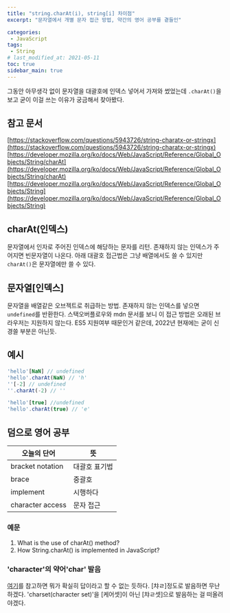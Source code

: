 ```yaml
---
title: "string.charAt(i), string[i] 차이점"
excerpt: "문자열에서 개별 문자 접근 방법, 약간의 영어 공부를 곁들인"

categories:
 - JavaScript
tags:
 - String
# last_modified_at: 2021-05-11
toc: true
sidebar_main: true
---
```


그동안 아무생각 없이 문자열을 대괄호에 인덱스 넣어서 가져와 썼었는데 `.charAt()`을 보고 굳이 이걸 쓰는 이유가 궁금해서 찾아봤다. 

## 참고 문서

[https://stackoverflow.com/questions/5943726/string-charatx-or-stringx](https://stackoverflow.com/questions/5943726/string-charatx-or-stringx)
[https://developer.mozilla.org/ko/docs/Web/JavaScript/Reference/Global_Objects/String/charAt](https://developer.mozilla.org/ko/docs/Web/JavaScript/Reference/Global_Objects/String/charAt)
[https://developer.mozilla.org/ko/docs/Web/JavaScript/Reference/Global_Objects/String](https://developer.mozilla.org/ko/docs/Web/JavaScript/Reference/Global_Objects/String)

## charAt(인덱스)

문자열에서 인자로 주어진 인덱스에 해당하는 문자를 리턴. 존재하지 않는 인덱스가 주어지면 빈문자열이 나온다. 아래 대괄호 접근법은 그냥 배열에서도 쓸 수 있지만 `charAt()`은 문자열에만 쓸 수 있다. 

## 문자열[인덱스]

문자열을 배열같은 오브젝트로 취급하는 방법. 존재하지 않는 인덱스를 넣으면 `undefined`를 반환한다. 스택오버플로우와 mdn 문서를 보니 이 접근 방법은 오래된 브라우저는 지원하지 않는다. ES5 지원여부 때문인거 같은데, 2022년 현재에는 굳이 신경쓸 부분은 아닌듯. 

## 예시

```javascript
'hello'[NaN] // undefined
'hello'.charAt(NaN) // 'h'
''[-2] // undefined
''.charAt(-2) // ''

'hello'[true] //undefined
'hello'.charAt(true) // 'e'
```

## 덤으로 영어 공부

| 오늘의 단어 | 뜻 |
| --- | --- |
| bracket notation | 대괄호 표기법 |
| brace | 중괄호 |
| implement | 시행하다 |
| character access | 문자 접근 |

### 예문
1. What is the use of charAt() method?
2. How String.charAt() is implemented in JavaScript?

### 'character'의 약어'char' 발음

[여기](https://english.stackexchange.com/questions/60154/how-to-pronounce-the-programmers-abbreviation-char)를 참고하면 뭐가 확실히 답이라고 할 수 없는 듯하다. [챠ㄹ]정도로 발음하면 무난하겠다. 
'charset(character set)'을 [케어셋]이 아닌 [챠ㄹ셋]으로 발음하는 걸 떠올려야겠다. 